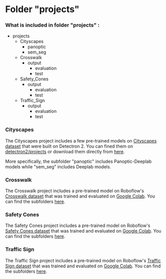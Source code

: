 # Folder "projects"
### What is included in folder "projects" :
- projects
  - Cityscapes
      - panoptic
      - sem_seg
  - Crosswalk
      - output
          - evaluation
          - test
  - Safety_Cones
      - output
          - evaluation
          - test
  - Traffic_Sign
     - output
          - evaluation
          - test

### Cityscapes 
The Cityscapes project includes a few pre-trained models on [Cityscapes dataset](https://www.cityscapes-dataset.com/) that were built on Detectron 2. You can fined them on [detectron2/projects](https://github.com/facebookresearch/detectron2/tree/main/projects) or download them directly from [here](https://drive.google.com/drive/folders/1Y1rjF-It2wOA_ZSfxxa4Hoy8YjUrZrK_?usp=sharing_0). 

More specifically, the subfolder "panoptic" includes Panoptic-Deeplab models while "sem_seg" includes Deeplab models.

### Crosswalk
The Crosswalk project includes a pre-trained model on Roboflow's [Crosswalk dataset](https://universe.roboflow.com/detectioncompetition/detection2.0) that was trained and evaluated on [Google Colab](https://colab.research.google.com/drive/1ARW5_gVc_50FBHFN8Wksj9YVHebLQ3P8?usp=drive_link). You can find the subfolders [here](https://drive.google.com/drive/folders/1_ERPaW5DNDYkqyj5iJKnQ6XUFJ6IXDV1?usp=drive_link).

### Safety Cones
The Safety Cones project includes a pre-trained model on Roboflow's [Safety Cones dataset](https://universe.roboflow.com/roboflow-universe-projects/safety-cones-vfrj2) that was trained and evaluated on [Google Colab](https://colab.research.google.com/drive/1SSh0HNMwD1Zk4SAksZfJU2g59Ea8r9q_?usp=drive_link). You can find the subfolders [here](https://drive.google.com/drive/folders/1-CNhszU1q7drnDKQh1Dos509n62mw-vO?usp=drive_link).

### Traffic Sign
The Traffic Sign project includes a pre-trained model on Roboflow's [Traffic Sign dataset](https://universe.roboflow.com/weerakarn/traffic-sign-dataset-tdsoi) that was trained and evaluated on [Google Colab](https://colab.research.google.com/drive/13Qf73h8oQJxYq4Ge3b4yXjc2YcC6klyC?usp=drive_link). You can find the subfolders [here](https://drive.google.com/drive/folders/1H4UjTVpyC0zfXYo5zHVbcPc2YMUQ2l70?usp=drive_link).
